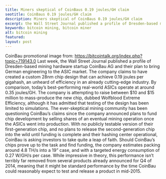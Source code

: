 ```yaml
---
title: Miners skeptical of CoinBaus 0.19 joules/GH claim
seotitle: CoinBaus 0.19 joules/GH claim
description: Miners skeptical of CoinBaus 0.19 joules/GH claim
excerpt: the Wall Street Journal published a profile of Dresden-based mining hardware
keywords: bitcoin mining, bitcoin miner
alt: bitcoin mining
featured: 
layout: post
---
```


CoinBau promotional image from: https://bitcointalk.org/index.php?topic=719143.0
Last week, the Wall Street Journal published a profile of Dresden-based mining hardware startup CoinBau AG and their plan to bring German engineering to the ASIC market. The company claims to have created a custom 28nm chip design that can achieve 0.19 joules per gigahash, an unheard of efficiency in an already cutting-edge industry. By comparison, today’s best-performing real-world ASICs operate at around 0.35 joules/GH.
The company is attempting to raise between $10 and $15 million to mass-produce the new chip, dubbed Wolfblood Extreme Efficiency, although it has admitted that testing of the design has been limited to simulations.
The ever-skeptical mining community has been questioning CoinBau’s claims since the company announced plans to fund chip development by selling shares of an eventual mining operation once the ASICs went into production. With no publicly testable version of their first-generation chip, and no plans to release the second-generation chip into the wild until funding is complete and their hashing center operational, CoinBau is asking investors to take quite a leap of faith.
Should CoinBau’s chips prove up to the task and find funding, the company estimates packing around 4.8 TH/s into a 19” case, and with a targeted energy consumption of 0.27 W/GH/s per case. While impressive in theory, this performance isn’t terribly far removed from several products already announced for Q4 of 2014, meaning that it might be standard performance by the time CoinBau could reasonably expect to test and release a product in mid-2015.
